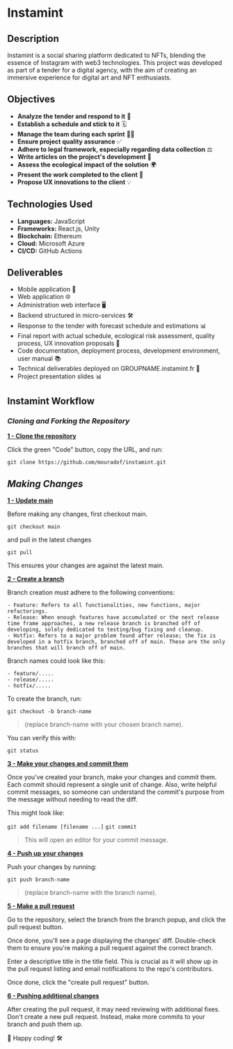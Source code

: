 # Instamint

## Description
Instamint is a social sharing platform dedicated to NFTs, blending the essence of Instagram with web3 technologies. This project was developed as part of a tender for a digital agency, with the aim of creating an immersive experience for digital art and NFT enthusiasts.

## Objectives
- **Analyze the tender and respond to it** 📝
- **Establish a schedule and stick to it** 🗓️
- **Manage the team during each sprint** 🏃‍♂️
- **Ensure project quality assurance** ✅
- **Adhere to legal framework, especially regarding data collection** ⚖️
- **Write articles on the project's development** 📰
- **Assess the ecological impact of the solution** 🌍
- **Present the work completed to the client** 🎤
- **Propose UX innovations to the client** 💡

## Technologies Used
- **Languages:** JavaScript
- **Frameworks:** React.js, Unity
- **Blockchain:** Ethereum
- **Cloud:** Microsoft Azure
- **CI/CD:** GitHub Actions

## Deliverables
- Mobile application 📱
- Web application 🌐
- Administration web interface 🖥️
- Backend structured in micro-services 🛠️
- Response to the tender with forecast schedule and estimations 📊
- Final report with actual schedule, ecological risk assessment, quality process, UX innovation proposals 📑
- Code documentation, deployment process, development environment, user manual 📚
- Technical deliverables deployed on GROUPNAME.instamint.fr 🚀
- Project presentation slides 📊

## Instamint Workflow

### *Cloning and Forking the Repository*

<ins>**1 - Clone the repository**</ins>

Click the green "Code" button, copy the URL, and run:

`git clone https://github.com/mouradof/instamint.git`

## *Making Changes*

<ins>**1 - Update main**</ins>

Before making any changes, first checkout main.

`git checkout main`

and pull in the latest changes

`git pull`

This ensures your changes are against the latest main.

<ins>**2 - Create a branch**</ins>

Branch creation must adhere to the following conventions:

    - Feature: Refers to all functionalities, new functions, major refactorings.
    - Release: When enough features have accumulated or the next release time frame approaches, a new release branch is branched off of developing, solely dedicated to testing/bug fixing and cleanup.
    - Hotfix: Refers to a major problem found after release; the fix is developed in a hotfix branch, branched off of main. These are the only branches that will branch off of main.

Branch names could look like this:

    - feature/.....
    - release/.....
    - hotfix/.....

To create the branch, run:

`git checkout -b branch-name`

> (replace branch-name with your chosen branch name).

You can verify this with:

`git status`

<ins>**3 - Make your changes and commit them**</ins>

Once you've created your branch, make your changes and commit them.
Each commit should represent a single unit of change.
Also, write helpful commit messages, so someone can understand the commit's purpose from the message without needing to read the diff.

This might look like:

`git add filename [filename ...]`
`git commit`

> This will open an editor for your commit message.

<ins>**4 - Push up your changes**</ins>

Push your changes by running:

`git push branch-name`

> (replace branch-name with the branch name).

<ins>**5 - Make a pull request**</ins>

Go to the repository, select the branch from the branch popup, and click the pull request button.

Once done, you'll see a page displaying the changes' diff. Double-check them to ensure you're making a pull request against the correct branch.

Enter a descriptive title in the title field. This is crucial as it will show up in the pull request listing and email notifications to the repo's contributors.

Once done, click the "create pull request" button.

<ins>**6 - Pushing additional changes**</ins>

After creating the pull request, it may need reviewing with additional fixes. Don't create a new pull request. Instead, make more commits to your branch and push them up.

🚀 Happy coding! 🛠️
